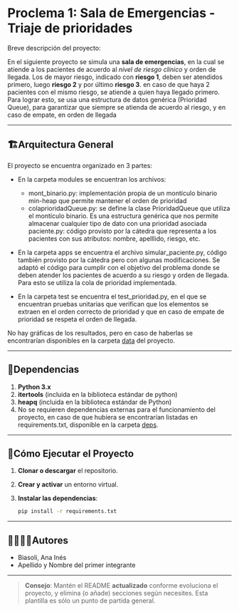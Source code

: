 # Proclema 1: Sala de Emergencias - Triaje de prioridades 

Breve descripción del proyecto:

En el siguiente proyecto se simula una **sala de emergencias**, en la cual se atiende a 
los pacientes de acuerdo al *nivel de riesgo clínico* y orden de llegada. Los de mayor 
riesgo, indicado con **riesgo 1**, deben ser atendidos primero, luego **riesgo 2** y por 
último **riesgo 3**. en caso de que haya 2 pacientes con el mismo riesgo, se atiende a 
quien haya llegado primero. Para lograr esto, se usa una estructura de datos genérica 
(Prioridad Queue), para garantizar que siempre se atienda de acuerdo al riesgo, y en 
caso de empate, en orden de llegada 

---
## 🏗Arquitectura General

El proyecto se encuentra organizado en 3 partes:
- En la carpeta modules se encuentran los archivos: 
  - mont_binario.py: implementación propia de un montículo binario min-heap que permite mantener el orden de prioridad 
  - colaprioridadQueue.py: se define la clase PrioridadQueue que utiliza el montículo binario. Es una estructura genérica que nos permite almacenar cualquier tipo de dato con una prioridad asociada
  paciente.py: código provisto por la cátedra que representa a los pacientes con sus atributos: nombre, apelllido, riesgo, etc.  

- En la carpeta apps se encuentra el archivo simular_paciente.py, código también provisto por la cátedra pero con algunas modificaciones. Se adaptó el código para cumplir con el objetivo del problema donde se deben atender los pacientes de acuerdo a su riesgo y orden de llegada. Para esto se utiliza la cola de prioridad implementada. 

- En la carpeta test se encuentra el test_prioridad.py, en el que se encuentran pruebas unitarias que verifican que los elementos se extraen en el orden correcto de prioridad y que en caso de empate de prioridad se respeta el orden de llegada. 

No hay gráficas de los resultados, pero en caso de haberlas se encontrarían disponibles 
en la carpeta [data](./data) del proyecto.

---
## 📑Dependencias

1. **Python 3.x**
2. **itertools** (incluida en la biblioteca estándar de python)
3. **heapq** (incluida en la biblioteca estándar de Python)
4. No se requieren dependencias externas para el funcionamiento del proyecto, en caso de que hubiera se encontrarían listadas en  requirements.txt, disponible en la carpeta [deps](./deps).

---
## 🚀Cómo Ejecutar el Proyecto
1. **Clonar o descargar** el repositorio.

2. **Crear y activar** un entorno virtual.

3. **Instalar las dependencias**:
   ```bash
   pip install -r requirements.txt
   ```
---
## 🙎‍♀️🙎‍♂️Autores

- Biasoli, Ana Inés
- Apellido y Nombre del primer integrante

---

> **Consejo**: Mantén el README **actualizado** conforme evoluciona el proyecto, y elimina (o añade) secciones según necesites. Esta plantilla es sólo un punto de partida general.
